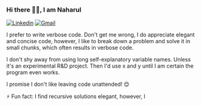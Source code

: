 ### Hi there :wave::smiley:, I am Naharul

<a href="https://www.linkedin.com/in/naharul-h-808201138/"><img src="https://img.shields.io/badge/LinkedIn-blue?style=flat&logo=linkedin&labelColor=blue" alt="Linkedin" target="_blank"></a>
<a href="mailto:naharulhayat@gmail.com"><img src="https://img.shields.io/badge/Gmail-red?style=flat-square&logo=Gmail&logoColor=white" alt="Gmail" target="_blank"></a>

I prefer to write verbose code. Don't get me wrong, I do appreciate elegant and concise code, however, I like to break down a problem and solve it in small chunks, which often results in verbose code.

I don't shy away from using long self-explanatory variable names. Unless it's an experimental R&D project. Then I'd use x and y until I am certain the program even works. 

I promise I don't like leaving code unattended! :blush:

⚡ Fun fact: I find recursive solutions elegant, however, I 

<!--
**Naharul98/Naharul98** is a ✨ _special_ ✨ repository because its `README.md` (this file) appears on your GitHub profile.

Here are some ideas to get you started:

- 🔭 I’m currently working on ...
- 🌱 I’m currently learning ...
- 👯 I’m looking to collaborate on ...
- 🤔 I’m looking for help with ...
- 💬 Ask me about ...
- 📫 How to reach me: ...
- 😄 Pronouns: ...
- ⚡ Fun fact: ...
-->
